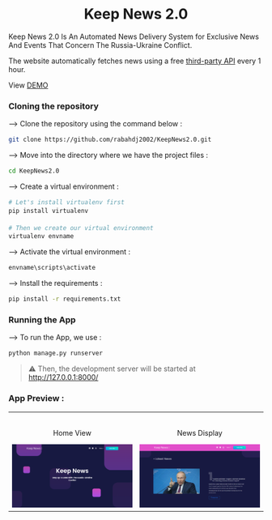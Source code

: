 <div align="center">

# Keep News 2.0

</div>

Keep News 2.0 Is An Automated News Delivery System for Exclusive News And Events That Concern The Russia-Ukraine Conflict.

The website automatically fetches news using a free [third-party API](https://rapidapi.com/contextualwebsearch/api/web-search/) every 1 hour.

View [DEMO](https://keepnews20.djebbesrabah.repl.co/)

### Cloning the repository

--> Clone the repository using the command below :

```bash
git clone https://github.com/rabahdj2002/KeepNews2.0.git

```

--> Move into the directory where we have the project files :

```bash
cd KeepNews2.0

```

--> Create a virtual environment :

```bash
# Let's install virtualenv first
pip install virtualenv

# Then we create our virtual environment
virtualenv envname

```

--> Activate the virtual environment :

```bash
envname\scripts\activate

```

--> Install the requirements :

```bash
pip install -r requirements.txt

```

### Running the App

--> To run the App, we use :

```bash
python manage.py runserver

```

> ⚠ Then, the development server will be started at http://127.0.0.1:8000/

### App Preview :

<table width="100%"> 
<tr>
<td width="50%">  
  
<br>
<p align="center">
  Home View
</p>
<img src="https://raw.githubusercontent.com/rabahdj2002/KeepNews2.0/main/.github/FireShot Capture 009 - Keep News 2.0 - keepnews20.djebbesrabah.repl.co.png">
</td> 
<td width="50%">
<br>
<p align="center">
  News Display
</p>
<img src="https://raw.githubusercontent.com/rabahdj2002/KeepNews2.0/main/.github/FireShot%20Capture%20010%20-%20Keep%20News%202.0%20-%20keepnews20.djebbesrabah.repl.co.png">  
</td>
</table>
